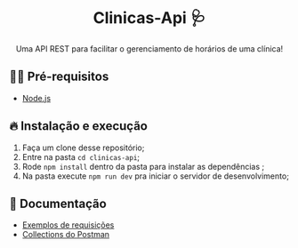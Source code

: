 <h1 align="center">
  Clinicas-Api 🩺
</h1>

<p align="center">Uma API REST para facilitar o gerenciamento de horários de uma clínica!</p>

## ✋🏻 Pré-requisitos

- [Node.js](https://nodejs.org/en/)

## 🔥 Instalação e execução

1. Faça um clone desse repositório;
2. Entre na pasta `cd clinicas-api`;
3. Rode `npm install` dentro da pasta para instalar as dependências ;
4. Na pasta execute `npm run dev` pra iniciar o servidor de desenvolvimento;

## 📄 Documentação

- [Exemplos de requisições](https://documenter.getpostman.com/view/5657657/Szzeff6P?version=latest)
- [Collections do Postman](https://www.getpostman.com/collections/6385b765c3364240b1dc)